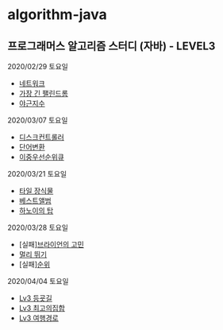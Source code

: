 # algorithm-java
## 프로그래머스 알고리즘 스터디 (자바) - LEVEL3

2020/02/29 토요일
- [네트워크](https://programmers.co.kr/learn/courses/30/lessons/43162)
- [가장 긴 팰린드롬](https://programmers.co.kr/learn/courses/30/lessons/12904)
- [야근지수](https://programmers.co.kr/learn/courses/30/lessons/12927)

2020/03/07 토요일
- [디스크컨트롤러](https://programmers.co.kr/learn/courses/30/lessons/42627)
- [단어변환](https://programmers.co.kr/learn/courses/30/lessons/43163)
- [이중우선순위큐](https://programmers.co.kr/learn/courses/30/lessons/42628)

2020/03/21 토요일
- [타일 장식물](https://programmers.co.kr/learn/courses/30/lessons/43104)
- [베스트앨범](https://programmers.co.kr/learn/courses/30/lessons/42579)
- [하노이의 탑](https://programmers.co.kr/learn/courses/30/lessons/12946)

2020/03/28 토요일
- [실패][브라이언의 고민](https://programmers.co.kr/learn/courses/30/lessons/1830)
- [멀리 뛰기](https://programmers.co.kr/learn/courses/30/lessons/12914)
- [실패][순위](https://programmers.co.kr/learn/courses/30/lessons/49191)

2020/04/04 토요일
- [Lv3 등굣길](https://programmers.co.kr/learn/courses/30/lessons/42898)
- [Lv3 최고의집합](https://programmers.co.kr/learn/courses/30/lessons/12938)
- [Lv3 여행경로](https://programmers.co.kr/learn/courses/30/lessons/43164)